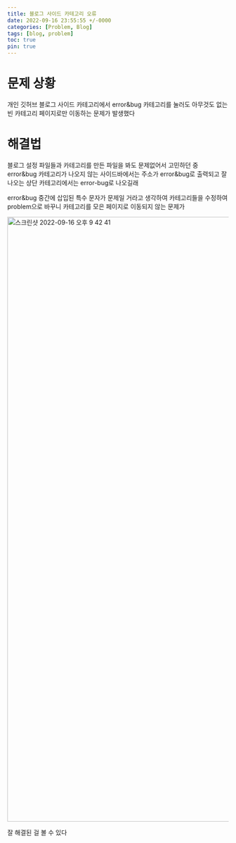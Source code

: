 ```yaml
---
title: 블로그 사이드 카테고리 오류
date: 2022-09-16 23:55:55 +/-0000
categories: [Problem, Blog]
tags: [blog, problem]
toc: true
pin: true
---
```


# 문제 상황


개인 깃허브 블로그 사이드 카테고리에서 error&bug 카테고리를 눌러도 아무것도 없는 빈 카테고리 페이지로만
이동하는 문제가 발생했다


# 해결법

블로그 설정 파일들과 카테고리를 만든 파일을 봐도 문제없어서
고민하던 중 error&bug 카테고리가 나오지 않는 사이드바에서는 주소가 error&bug로 출력되고 
잘 나오는 상단 카테고리에서는 error-bug로 나오길래 

error&bug 중간에 삽입된 특수 문자가 문제일 거라고 생각하여
카테고리들을 수정하여 problem으로 바꾸니 카테고리를 모은 페이지로 이동되지 않는 문제가

<img width="1374" alt="스크린샷 2022-09-16 오후 9 42 41" src="https://user-images.githubusercontent.com/102157871/190641460-6b3b3e8f-2f33-4419-b21e-9b610571cacc.png">



잘 해결된 걸 볼 수 있다